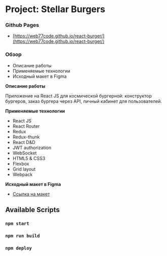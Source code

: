 # Project: Stellar Burgers

### Github Pages

- [https://web77code.github.io/react-burger/](https://web77code.github.io/react-burger/)

### Обзор

- Описание работы
- Применяемые технологии
- Исходный макет в Figma

**Описание работы**

Приложение на React JS для космической бургерной: конструктор бургеров, заказ бургера через API, личный кабинет для пользователей. 

**Применяемые технологии**

- React JS
- React Router
- Redux
- Redux-thunk
- React D&D
- JWT authorization
- WebSocket
- HTML5 & CSS3
- Flexbox
- Grid layout
- Webpack

**Исходный макет в Figma**

- [Ссылка на макет](https://www.figma.com/file/ocw9a6hNGeAejl4F3G9fp8/React-_-%D0%9F%D1%80%D0%BE%D0%B5%D0%BA%D1%82%D0%BD%D1%8B%D0%B5-%D0%B7%D0%B0%D0%B4%D0%B0%D1%87%D0%B8-(3-%D0%BC%D0%B5%D1%81%D1%8F%D1%86%D0%B0)_external_link?node-id=2%3A1)

## Available Scripts

### `npm start`
### `npm run build`
### `npm deploy`
